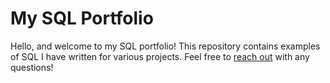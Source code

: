 # My SQL Portfolio
Hello, and welcome to my SQL portfolio! This repository contains examples of SQL I have written for various projects.
Feel free to [reach out](https://www.linkedin.com/in/kenadi-olson-5076b7279) with any questions!


